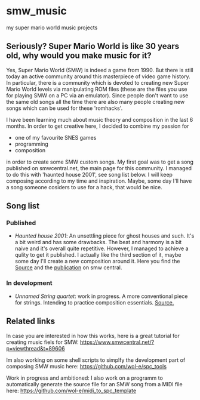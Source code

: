 # smw_music
my super mario world music projects

## Seriously? Super Mario World is like 30 years old, why would you make music for it?
Yes, Super Mario World (SMW) is indeed a game from 1990. But there is still today an active community around this masterpiece of video game history. In particular, there is a community which is devoted to creating new Super Mario World levels via manipulating ROM files (these are the files you use for playing SMW on a PC via an emulator). Since people don't want to use the same old songs all the time there are also many people creating new songs which can be used for these 'romhacks'.

I have been learning much about music theory and composition in the last 6 months. In order to get creative here, I decided to combine my passion for
 - one of my favourite SNES games
 - programming
 - composition
 
in order to create some SMW custom songs. My first goal was to get a song published on smwcentral.net, the main page for this community. I managed to do this with 'haunted house 2001', see song list below. I will keep composing according to my time and inspiration. Maybe, some day I'll have a song someone cosiders to use for a hack, that would be nice.

## Song list
### Published
 - *Haunted house 2001*: An unsettling piece for ghost houses and such. It's a bit weird and has some drawbacks. The beat and harmony is a bit naive and it's overall quite repetitive. However, I managed to achieve a qulity to get it published. I actually like the third section of it, maybe some day I'll create a new composition around it. Here you find the [Source](haunted_house_2001) and the [publication](https://www.smwcentral.net/?p=section&a=details&id=22713) on smw central.

### In development
 - *Unnamed String quartet*: work in progress. A more conventional piece for strings. Intending to practice composition essentials. [Source.](unnamed_string_quartet)
 
## Related links
In case you are interested in how this works, here is a great tutorial for creating music fiels for SMW: https://www.smwcentral.net/?p=viewthread&t=89606

Im also working on some shell scripts to simplfy the development part of composing SMW music here: https://github.com/wol-e/spc_tools

Work in progress and ambitioned: I also work on a programm to automatically generate the source file for an SMW song from a MIDI file here: https://github.com/wol-e/midi_to_spc_template
